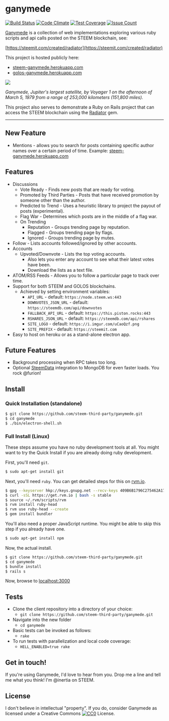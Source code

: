 ganymede
========

[![Build Status](https://travis-ci.org/steem-third-party/ganymede.svg?branch=master)](https://travis-ci.org/steem-third-party/ganymede)
[![Code Climate](https://codeclimate.com/github/steem-third-party/ganymede/badges/gpa.svg)](https://codeclimate.com/github/steem-third-party/ganymede)
[![Test Coverage](https://codeclimate.com/github/steem-third-party/ganymede/badges/coverage.svg)](https://codeclimate.com/github/steem-third-party/ganymede/coverage)
[![Issue Count](https://codeclimate.com/github/steem-third-party/ganymede/badges/issue_count.svg)](https://codeclimate.com/github/steem-third-party/ganymede)

[Ganymede](https://github.com/steem-third-party/ganymede) is a collection of web implementations exploring various ruby scripts and api calls posted on the STEEM blockchain, see:

[https://steemit.com/created/radiator](https://steemit.com/created/radiator)

This project is hosted publicly here:

* [steem-ganymede.herokuapp.com](https://steem-ganymede.herokuapp.com/)
* [golos-ganymede.herokuapp.com](https://golos-ganymede.herokuapp.com/)

![](https://upload.wikimedia.org/wikipedia/commons/1/17/Ganymede_-_PIA02278.jpg)

*Ganymede, Jupiter's largest satellite, by Voyager 1 on the afternoon of March 5, 1979 from a range of 253,000 kilometers (151,800 miles).*

This project also serves to demonstrate a Ruby on Rails project that can access the STEEM blockchain using the [Radiator](https://github.com/inertia186/radiator) gem.

---

## New Feature

* Mentions - allows you to search for posts containing specific author names over a certain period of time.
  Example: [steem-ganymede.herokuapp.com](https://steem-ganymede.herokuapp.com/discussions?utf8=✓&mentions=true&account_names=papa-pepper&limit=100&commit=Query)

## Features

* Discussions
  * Vote Ready - Finds new posts that are ready for voting.
  * Promoted by Third Parties - Posts that have received promotion by someone other than the author.
  * Predicted to Trend - Uses a heuristic library to project the payout of posts (experimental).
  * Flag War - Determines which posts are in the middle of a flag war.
  * On Trending
    * Reputation - Groups trending page by reputation.
    * Flagged - Groups trending page by flags.
    * Ignored - Groups trending page by mutes.
* Follow - Lists accounts followed/ignored by other accounts.
* Accounts
  * Upvoted/Downvote - Lists the top voting accounts.
    * Also lets you enter any account to see what their latest votes have been.
    * Download the lists as a text file.
* ATOM/RSS Feeds - Allows you to follow a particular page to track over time.
* Support for both STEEM and GOLOS blockchains.
  * Achieved by setting environment variables:
    * `API_URL` - default: `https://node.steem.ws:443`
    * `DOWNVOTES_JSON_URL` - default: `https://steemdb.com/api/downvotes`
    * `FALLBACK_API_URL` - default: `https://this.piston.rocks:443`
    * `RSHARES_JSON_URL` - default: `https://steemdb.com/api/rshares`
    * `SITE_LOGO` - default: `https://i.imgur.com/uCaoQzf.png`
    * `SITE_PREFIX` - default: `https://steemit.com`
* Easy to host on heroku or as a stand-alone electron app.

## Future Features

* Background processing when RPC takes too long.
* Optional [SteemData](https://steemdata.com/) integration to MongoDB for even faster loads.  You rock @furion!

## Install

### Quick Installation (standalone)

```bash
$ git clone https://github.com/steem-third-party/ganymede.git
$ cd ganymede
$ ./bin/electron-shell.sh
```

### Full Install (Linux)

These steps assume you have no ruby development tools at all.  You might want to try the Quick Install if you are already doing ruby development.

First, you'll need `git`.

```bash
$ sudo apt-get install git
```

Next, you'll need `ruby`.  You can get detailed steps for this on [rvm.io](http://rvm.io/).

```bash
$ gpg --keyserver hkp://keys.gnupg.net --recv-keys 409B6B1796C275462A1703113804BB82D39DC0E3
$ curl -sSL https://get.rvm.io | bash -s stable
$ source ~/.rvm/scripts/rvm
$ rvm install ruby-head
$ rvm use ruby-head --create
$ gem install bundler
```

You'll also need a proper JavaScript runtime.  You might be able to skip this step if you already have one.

```bash
$ sudo apt-get install npm
```

Now, the actual install.

```bash
$ git clone https://github.com/steem-third-party/ganymede.git
$ cd ganymede
$ bundle install
$ rails s
```

Now, browse to [localhost:3000](http://localhost:3000)

## Tests

* Clone the client repository into a directory of your choice:
  * `git clone https://github.com/steem-third-party/ganymede.git`
* Navigate into the new folder
  * `cd ganymede`
* Basic tests can be invoked as follows:
  * `rake`
* To run tests with parallelization and local code coverage:
  * `HELL_ENABLED=true rake`

## Get in touch!

If you're using Ganymede, I'd love to hear from you.  Drop me a line and tell me what you think!  I'm @inertia on STEEM.
  
## License

I don't believe in intellectual "property".  If you do, consider Ganymede as licensed under a Creative Commons [![CC0](http://i.creativecommons.org/p/zero/1.0/80x15.png)](http://creativecommons.org/publicdomain/zero/1.0/) License.
